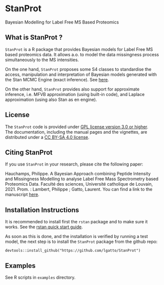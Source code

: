 # StanProt
Bayesian Modelling for Label Free MS Based Proteomics

## What is StanProt ?

`StanProt` is a R package that provides Bayesian models for Label 
Free MS based proteomics data. It allows a.o. to model the data missingness 
process simultaneously to the MS intensities.

On the one hand, `StanProt` proposes some S4 classes to standardise the access, 
manipulation and interpretation of Bayesian models generated with the Stan
MCMC Engine (exact inference). See [here](https://mc-stan.org/).

On the other hand, `StanProt` provides also support for approximate 
inference, i.e. MFVB approximation (using built-in code), and Laplace 
approximation (using also Stan as en engine).

## License

The `StanProt` code is provided under [GPL license version 3.0 or 
higher](https://opensource.org/licenses/GPL-3.0).  
The documentation, 
including the manual pages and the vignettes, are distributed under a [CC BY-SA 
4.0 license](https://creativecommons.org/licenses/by-sa/4.0/).

## Citing StanProt

If you use `StanProt` in your research, please cite the following paper:  

Hauchamps, Philippe. A Bayesian Approach combining Peptide Intensity and Missingness Modelling to analyse Label Free Mass Spectrometry based Proteomics Data. Faculté des sciences, Université catholique de Louvain, 2021. Prom. : Lambert, Philippe ; Gatto, Laurent. You can find a link to the manuscript [here](https://dial.uclouvain.be/memoire/ucl/object/thesis:29911).


## Installation Instructions 

It is recommended to install first the `rstan` package and to make sure it works. 
See the [rstan quick start guide](https://github.com/stan-dev/rstan/wiki/RStan-Getting-Started).

As soon as this is done, and the installation is verified by running a test model, 
the next step is to install the `StanProt` package from the github repo:

```
devtools::install_github("https://github.com/lgatto/StanProt")
```

## Examples

See R scripts in `examples` directory.